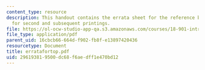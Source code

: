 ```yaml
---
content_type: resource
description: This handout contains the errata sheet for the reference book "Topology"
  for second and subsequent printings.
file: https://ol-ocw-studio-app-qa.s3.amazonaws.com/courses/18-901-introduction-to-topology-fall-2004/296193819500dc68f6aedff1e470bd12_erratafortop.pdf
file_type: application/pdf
parent_uid: 16cbcb66-664d-f902-fb8f-e13897420436
resourcetype: Document
title: erratafortop.pdf
uid: 29619381-9500-dc68-f6ae-dff1e470bd12
---
```

